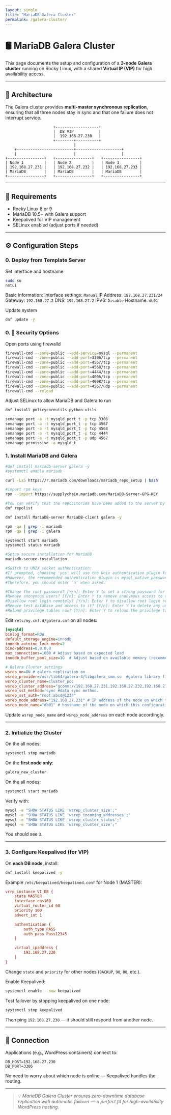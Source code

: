 ```yaml
---
layout: single
title: "MariaDB Galera Cluster"
permalink: /galera-cluster/
---
```


# 🛢️ MariaDB Galera Cluster

This page documents the setup and configuration of a **3-node Galera cluster** running on Rocky Linux, with a shared **Virtual IP (VIP)** for high availability access.

---

## 🧱 Architecture

The Galera cluster provides **multi-master synchronous replication**, ensuring that all three nodes stay in sync and that one failure does not interrupt service.

```
                     +-------------------+
                     |  DB VIP           |
                     |  192.168.27.230   |
                     +--------+----------+
                              |
    +-------------------------+--------------------+
    |                         |                    |
+----------------+   +----------------+   +----------------+
| Node 1         |   | Node 2         |   | Node 3         |
| 192.168.27.231 |   | 192.168.27.232 |   | 192.168.27.233 |
| MariaDB        |   | MariaDB        |   | MariaDB        |
+----------------+   +----------------+   +----------------+
```

---

## 🧪 Requirements

- Rocky Linux 8 or 9
- MariaDB 10.5+ with Galera support
- Keepalived for VIP management
- SELinux enabled (adjust ports if needed)

---

## ⚙️ Configuration Steps

### 0. Deploy from Template Server
Set interface and hostname
```bash
sudo su
nmtui
```
Basic information:
Interface settings: `Manual`
IP Address: `192.168.27.231/24`
Gateway: `192.168.27.2`
DNS: `192.168.27.2`
IPV6: `Disable`
Hostname: `db01`

Update system
```bash
dnf update -y
```

### 0. 🔐 Security Options
Open ports using firewalld
```bash
firewall-cmd --zone=public --add-service=mysql --permanent
firewall-cmd --zone=public --add-port=3306/tcp --permanent
firewall-cmd --zone=public --add-port=4567/tcp --permanent
firewall-cmd --zone=public --add-port=4568/tcp --permanent
firewall-cmd --zone=public --add-port=4444/tcp --permanent
firewall-cmd --zone=public --add-port=4006/tcp --permanent
firewall-cmd --zone=public --add-port=4008/tcp --permanent
firewall-cmd --zone=public --add-port=4567/udp --permanent
firewall-cmd --reload
```

Adjust SELinux to allow MariaDB and Galera to run
```bash
dnf install policycoreutils-python-utils
```

```bash
semanage port -a -t mysqld_port_t -p tcp 3306
semanage port -a -t mysqld_port_t -p tcp 4567
semanage port -a -t mysqld_port_t -p tcp 4568
semanage port -a -t mysqld_port_t -p tcp 4444
semanage port -a -t mysqld_port_t -p udp 4567
semanage permissive -a mysqld_t
```


### 1. Install MariaDB and Galera

```bash
#dnf install mariadb-server galera -y
#systemctl enable mariadb

curl -LsS https://r.mariadb.com/downloads/mariadb_repo_setup | bash

#import rpm keys
rpm --import https://supplychain.mariadb.com/MariaDB-Server-GPG-KEY

#You can verify that the repositories have been added to the server by running:
dnf repolist

dnf install MariaDB-server MariaDB-client galera -y

rpm -qa | grep -i mariadb
rpm -qa | grep -i galera

systemctl start mariadb
systemctl status mariadb

#Setup secure installation for MariaDB
mariadb-secure-installation

#Switch to UNIX socket authentication: 
#If prompted, choosing 'yes' will use the Unix authentication plugin for connecting to the database server. 
#However, the recommended authentication plugin is mysql_native_password. 
#Therefore, you should enter 'n' when asked.

#Change the root password? [Y/n]: Enter Y to set a strong password for the database root user.
#Remove anonymous users? [Y/n]: Enter Y to remove anonymous access to the database server.
#Disallow root login remotely? [Y/n]: Enter Y to disallow root login remotely, which enhances security.
#Remove test database and access to it? [Y/n]: Enter Y to delete any unwanted test databases from the server.
#Reload privilege tables now? [Y/n]: Enter Y to reload the privilege tables and apply the changes immediately to the database.
```

Edit `/etc/my.cnf.d/galera.cnf` on all nodes:

```ini
[mysqld]
binlog_format=ROW 
default_storage_engine=innodb
innodb_autoinc_lock_mode=2
bind-address=0.0.0.0
max_connections=1000 # Adjust based on expected load
innodb_buffer_pool_size=1G  # Adjust based on available memory (recommended to set it to ~70-80% of available RAM)

# Galera Cluster settings
wsrep_on=ON # galera replication on
wsrep_provider=/usr/lib64/galera-4/libgalera_smm.so  #galera library file path. 
wsrep_cluster_name=cluster_poc 
wsrep_cluster_address="gcomm://192.168.27.231,192.168.27.232,192.168.27.233" #allserverdetails
wsrep_sst_method=rsync #data sync method.
wsrep_sst_auth="root:abcd@1234"
wsrep_node_address="192.168.27.231" # IP address of the node on which this configuration file resides.
wsrep_node_name="db01" # hostname of the node on which this configuration file resides
```

Update `wsrep_node_name` and `wsrep_node_address` on each node accordingly.

---

### 2. Initialize the Cluster

On the all nodes:

```bash
systemctl stop mariadb
```

On the **first node only**:

```bash
galera_new_cluster
```

On the all nodes:

```bash
systemctl start mariadb
```

Verify with:

```bash
mysql -e "SHOW STATUS LIKE 'wsrep_cluster_size';"
mysql -e "SHOW STATUS LIKE 'wsrep_incoming_addresses';"
mysql -e "SHOW STATUS LIKE 'wsrep_cluster_status';"
mysql -e "SHOW STATUS LIKE 'wsrep_cluster_size';"
```

You should see `3`.

---

### 3. Configure Keepalived (for VIP)

On **each DB node**, install:

```bash
dnf install keepalived -y
```

Example `/etc/keepalived/keepalived.conf` for Node 1 (MASTER):

```ini
vrrp_instance VI_DB {
    state MASTER
    interface ens160
    virtual_router_id 60
    priority 100
    advert_int 1

    authentication {
        auth_type PASS
        auth_pass Pass12345
    }

    virtual_ipaddress {
        192.168.27.230
    }
}
```

Change `state` and `priority` for other nodes (`BACKUP`, `90`, `80`, etc.).

Enable Keepalived:

```bash
systemctl enable --now keepalived
```

Test failover by stopping keepalived on one node:

```bash
systemctl stop keepalived
```

Then ping `192.168.27.230` — it should still respond from another node.

---

## 🧭 Connection

Applications (e.g., WordPress containers) connect to:

```env
DB_HOST=192.168.27.230
DB_PORT=3306
```

No need to worry about which node is online — Keepalived handles the routing.

---


> 💡 *MariaDB Galera Cluster ensures zero-downtime database replication with automatic failover — a perfect fit for high-availability WordPress hosting.*